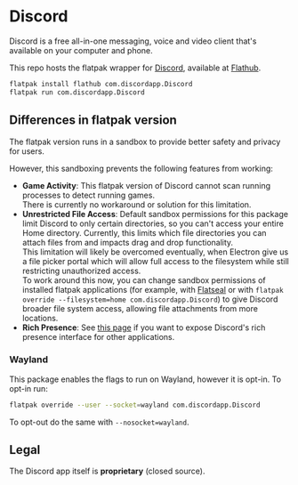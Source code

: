 # Discord

Discord is a free all-in-one messaging, voice and video client that's available on your computer and phone.

This repo hosts the flatpak wrapper for [Discord](https://discord.com/), available at [Flathub](https://flathub.org/apps/details/com.discordapp.Discord).

```sh
flatpak install flathub com.discordapp.Discord
flatpak run com.discordapp.Discord
```


## Differences in flatpak version

The flatpak version runs in a sandbox to provide better safety and privacy for users.

However, this sandboxing prevents the following features from working:

- **Game Activity**: This flatpak version of Discord cannot scan running processes to detect running games.  
  There is currently no workaround or solution for this limitation.
- **Unrestricted File Access**: Default sandbox permissions for this package limit Discord to only certain directories, so you can't access your entire Home directory. Currently, this limits which file directories you can attach files from and impacts drag and drop functionality.  
  This limitation will likely be overcomed eventually, when Electron give us a file picker portal which will allow full access to the filesystem while still restricting unauthorized access.  
  To work around this now, you can change sandbox permissions of installed flatpak applications (for example, with [Flatseal](https://flathub.org/apps/details/com.github.tchx84.Flatseal) or with `flatpak override --filesystem=home com.discordapp.Discord`) to give Discord broader file system access, allowing file attachments from more locations.
- **Rich Presence**: See [this page](https://github.com/flathub/com.discordapp.Discord/wiki/Rich-Precense-(discord-rpc)) if you want to expose Discord's rich presence interface for other applications.


### Wayland

This package enables the flags to run on Wayland, however it is opt-in. To opt-in run:

```sh
flatpak override --user --socket=wayland com.discordapp.Discord
```

To opt-out do the same with `--nosocket=wayland`.

## Legal

The Discord app itself is **proprietary** (closed source).

